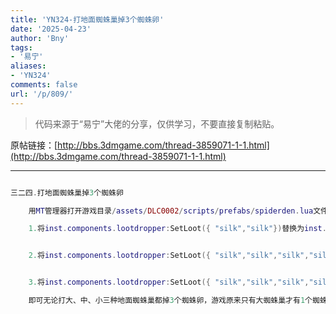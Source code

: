 ```yaml
---
title: 'YN324-打地面蜘蛛巢掉3个蜘蛛卵'
date: '2025-04-23'
author: 'Bny'
tags:
- '易宁'
aliases:
- 'YN324'
comments: false
url: '/p/809/'
---
```


> 代码来源于“易宁”大佬的分享，仅供学习，不要直接复制粘贴。

原帖链接：[http://bbs.3dmgame.com/thread-3859071-1-1.html](http://bbs.3dmgame.com/thread-3859071-1-1.html)

---

```lua  

三二四.打地面蜘蛛巢掉3个蜘蛛卵

	用MT管理器打开游戏目录/assets/DLC0002/scripts/prefabs/spiderden.lua文件，

	1.将inst.components.lootdropper:SetLoot({ "silk","silk"})替换为inst.components.lootdropper:SetLoot({ "silk","silk", "spidereggsack", "spidereggsack", "spidereggsack"})


	2.将inst.components.lootdropper:SetLoot({ "silk","silk","silk","silk"})替换为inst.components.lootdropper:SetLoot({ "silk","silk","silk","silk", "spidereggsack", "spidereggsack", "spidereggsack"})


	3.将inst.components.lootdropper:SetLoot({ "silk","silk","silk","silk","silk","silk", "spidereggsack"})替换为inst.components.lootdropper:SetLoot({ "silk","silk","silk","silk","silk","silk", "spidereggsack", "spidereggsack", "spidereggsack"})

	即可无论打大、中、小三种地面蜘蛛巢都掉3个蜘蛛卵，游戏原来只有大蜘蛛巢才有1个蜘蛛卵，很容易让蜘蛛绝种

```  

